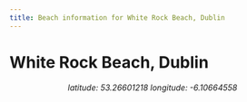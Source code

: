 ```yaml
---
title: Beach information for White Rock Beach, Dublin
---
```

# White Rock Beach, Dublin 

<div align="center"><i>latitude: 53.26601218 longitude: -6.10664558</i></div>